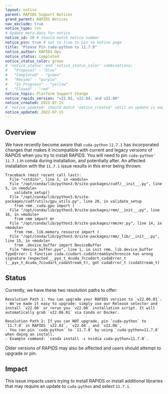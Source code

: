 ```yaml
---
layout: notice
parent: RAPIDS Support Notices
grand_parent: RAPIDS Notices
nav_exclude: true
notice_type: rsn
# Update meta-data for notice
notice_id: 20 # should match notice number
notice_pin: true # set to true to pin to notice page
title: "Please Pin cuda-python to 11.7.0"
notice_author: RAPIDS Ops
notice_status: Completed
notice_status_color: green
# 'notice_status' and 'notice_status_color' combinations:
#   "Proposal" - "blue"
#   "Completed" - "green"
#   "Review" - "purple"
#   "In Progress" - "yellow"
#   "Closed" - "red"
notice_topic: Platform Support Change
notice_rapids_version: "v22.02, v22.04, and v22.06"
notice_created: 2022-07-15
# 'notice_updated' should match 'notice_created' until an update is made
notice_updated: 2022-07-15
---
```


## Overview

We have recently become aware that `cuda-python` `11.7.1` has incorporated changes that makes it 
incompatible with current and legacy versions of RAPIDS when you try to install RAPIDS. You will 
need to pin `cuda-python' 11.7.1` in conda during installation, and potentially after.  An 
affected installation with the `11.7.1` issue results in this error being thrown:
```
Traceback (most recent call last):
  File "<stdin>", line 1, in <module>
  File "/opt/conda/lib/python3.9/site-packages/cudf/__init__.py", line 5, in <module>
    validate_setup()
  File "/opt/conda/lib/python3.9/site-packages/cudf/utils/gpu_utils.py", line 20, in validate_setup
    from rmm._cuda.gpu import (
  File "/opt/conda/lib/python3.9/site-packages/rmm/__init__.py", line 16, in <module>
    from rmm import mr
  File "/opt/conda/lib/python3.9/site-packages/rmm/mr.py", line 14, in <module>
    from rmm._lib.memory_resource import (
  File "/opt/conda/lib/python3.9/site-packages/rmm/_lib/__init__.py", line 15, in <module>
    from .device_buffer import DeviceBuffer
  File "device_buffer.pyx", line 1, in init rmm._lib.device_buffer
TypeError: C function cuda.ccudart.cudaStreamSynchronize has wrong signature (expected __pyx_t_4cuda_7ccudart_cudaError_t (__pyx_t_4cuda_7ccudart_cudaStream_t), got cudaError_t (cudaStream_t)
```


## Status

Currently, we have these two resolution paths to offer:

	Resolution Path 1: You can upgrade your RAPIDS version to `v22.06.01`.  
	- We've made it easy to upgrade: simply use our Release selector and install `v22.06` or rerun you `v22.06` installation script. It will automatically grab `v22.06.01` via Conda or Docker.
	
	Resolution Path 2: If you can NOT upgrade, pin `cuda-python` to `11.7.0` in RAPIDS `v22.02`, `v22.04`, and `v22.06`, 
	- You can pin `cuda-python` to `11.7.0` by using `cuda-python=11.7.0` when doing an install.  
	- Example command: `conda install -c nvidia cuda-python=11.7.0`.  

Older versions of RAPIDS may also be affected and users should attempt to upgrade or pin.

## Impact

This issue impacts users trying to install RAPIDS or install additional libraries that may 
require an update to `cuda-python` and select `11.7.1`.